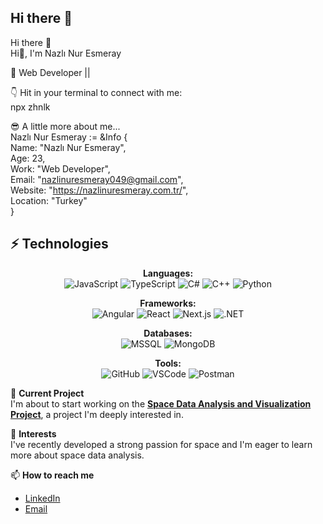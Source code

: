 ## Hi there 👋
Hi there 👋  
Hi👋, I'm Nazlı Nur Esmeray

💼 Web Developer ||  

👇 Hit in your terminal to connect with me:  
npx zhnlk  

😎 A little more about me...  
Nazlı Nur Esmeray := &Info {  
    Name: "Nazlı Nur Esmeray",  
    Age: 23,  
    Work: "Web Developer",  
    Email: "nazlinuresmeray049@gmail.com",  
    Website: "https://nazlinuresmeray.com.tr/",  
    Location: "Turkey"  
}  

## ⚡ Technologies

<p align="center">
  <strong>Languages:</strong><br>
  <img src="https://img.shields.io/badge/JavaScript-%23323330.svg?style=flat&logo=javascript&logoColor=%F7DF1E" alt="JavaScript">
  <img src="https://img.shields.io/badge/TypeScript-%23007ACC.svg?style=flat&logo=typescript&logoColor=white" alt="TypeScript">
  <img src="https://img.shields.io/badge/C%23-%23239120.svg?style=flat&logo=csharp&logoColor=white" alt="C#">
  <img src="https://img.shields.io/badge/C%2B%2B-%2300599C.svg?style=flat&logo=cplusplus&logoColor=white" alt="C++">
  <img src="https://img.shields.io/badge/Python-%233B74B1.svg?style=flat&logo=python&logoColor=white" alt="Python">
</p>

<p align="center">
  <strong>Frameworks:</strong><br>
  <img src="https://img.shields.io/badge/Angular-%23E23237.svg?style=flat&logo=angular&logoColor=white" alt="Angular">
  <img src="https://img.shields.io/badge/React-%23282C34.svg?style=flat&logo=react&logoColor=61DAFB" alt="React">
  <img src="https://img.shields.io/badge/Next.js-%23000000.svg?style=flat&logo=next.js&logoColor=white" alt="Next.js">
  <img src="https://img.shields.io/badge/.NET-%23007ACC.svg?style=flat&logo=.net&logoColor=white" alt=".NET">
</p>

<p align="center">
  <strong>Databases:</strong><br>
  <img src="https://img.shields.io/badge/Microsoft%20SQL%20Server-%234F5A6A.svg?style=flat&logo=microsoftsqlserver&logoColor=white" alt="MSSQL">
  <img src="https://img.shields.io/badge/MongoDB-%2347A248.svg?style=flat&logo=mongodb&logoColor=white" alt="MongoDB">
</p>

<p align="center">
  <strong>Tools:</strong><br>
  <img src="https://img.shields.io/badge/GitHub-%23121011.svg?style=flat&logo=github&logoColor=white" alt="GitHub">
  <img src="https://img.shields.io/badge/Visual%20Studio%20Code-%23007ACC.svg?style=flat&logo=visualstudiocode&logoColor=white" alt="VSCode">
  <img src="https://img.shields.io/badge/Postman-%23FF6C37.svg?style=flat&logo=postman&logoColor=white" alt="Postman">
</p>

🚀 **Current Project**  
I'm about to start working on the **[Space Data Analysis and Visualization Project](https://nazlinuresmeray.com.tr/space-data-analysis-and-visualization/)**, a project I'm deeply interested in.

🌌 **Interests**  
I've recently developed a strong passion for space and I'm eager to learn more about space data analysis.

📫 **How to reach me**  
- [LinkedIn](https://www.linkedin.com/in/nazl%C4%B1-nur-esmeray-155a36213/)  
- [Email](mailto:nazlinuresmeray049@gmail.com)  
